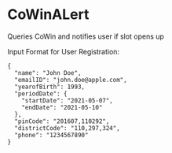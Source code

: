 # CoWinALert
Queries CoWin and notifies user if slot opens up

Input Format for User Registration:

```
{
  "name": "John Doe",
  "emailID": "john.doe@apple.com",
  "yearofBirth": 1993,
  "periodDate": {
    "startDate": "2021-05-07",
    "endDate": "2021-05-10"
  },
  "pinCode": "201607,110292",
  "districtCode": "110,297,324",
  "phone": "1234567890"
}
```